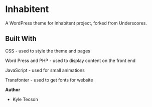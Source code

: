 # Inhabitent

A WordPress theme for Inhabitent project, forked from Underscores.

## Built With

CSS - used to style the theme and pages

Word Press and PHP - used to display content on the front end

JavaScript - used for small animations

Transfonter - used to get fonts for website

**Author**

- Kyle Tecson
